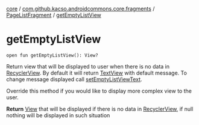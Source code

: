 [core](../../index.md) / [com.github.kacso.androidcommons.core.fragments](../index.md) / [PageListFragment](index.md) / [getEmptyListView](./get-empty-list-view.md)

# getEmptyListView

`open fun getEmptyListView(): View?`

Return view that will be displayed to user when there is no data in [RecyclerView](#).
By default it will return [TextView](#) with default message. To change message displayed
call [setEmptyListViewText](set-empty-list-view-text.md).

Override this method if you would like to display more complex view to the user.

**Return**
[View](#) that will be displayed if there is no data in [RecyclerView](#), if null
    nothing will be displayed in such situation

